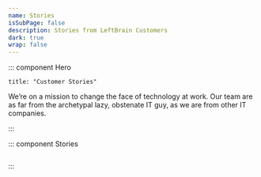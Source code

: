 ```yaml
---
name: Stories
isSubPage: false
description: Stories from LeftBrain Customers
dark: true
wrap: false
---
```

::: component Hero
~~~
title: "Customer Stories"
~~~

We’re on a mission to change the face of technology at work. Our team are as far from the archetypal lazy, obstenate IT guy, as we are from other IT companies.

:::


::: component Stories
~~~
~~~

:::
